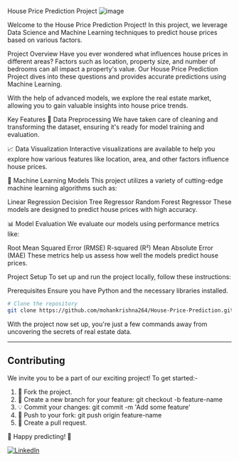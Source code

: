 House Price Prediction Project
![image](https://github.com/user-attachments/assets/b238d3de-52bd-495b-a697-385c888cd899)


Welcome to the House Price Prediction Project! In this project, we leverage Data Science and Machine Learning techniques to predict house prices based on various factors.

Project Overview
Have you ever wondered what influences house prices in different areas? Factors such as location, property size, and number of bedrooms can all impact a property's value. Our House Price Prediction Project dives into these questions and provides accurate predictions using Machine Learning.

With the help of advanced models, we explore the real estate market, allowing you to gain valuable insights into house price trends.

Key Features
🧹 Data Preprocessing
We have taken care of cleaning and transforming the dataset, ensuring it's ready for model training and evaluation.

📈 Data Visualization
Interactive visualizations are available to help you explore how various features like location, area, and other factors influence house prices.

🤖 Machine Learning Models
This project utilizes a variety of cutting-edge machine learning algorithms such as:

Linear Regression
Decision Tree Regressor
Random Forest Regressor
These models are designed to predict house prices with high accuracy.

📊 Model Evaluation
We evaluate our models using performance metrics like:

Root Mean Squared Error (RMSE)
R-squared (R²)
Mean Absolute Error (MAE)
These metrics help us assess how well the models predict house prices.

Project Setup
To set up and run the project locally, follow these instructions:

Prerequisites
Ensure you have Python and the necessary libraries installed.
```bash
# Clone the repository
git clone https://github.com/mohankrishna264/House-Price-Prediction.git
```

With the project now set up, you're just a few commands away from uncovering the secrets of real estate data.

---

## Contributing

We invite you to be a part of our exciting project! To get started:-

1) 🍴 Fork the project.
2) 🌟 Create a new branch for your feature: git checkout -b feature-name
3) 💡 Commit your changes: git commit -m 'Add some feature'
4) 🔀 Push to your fork: git push origin feature-name
5) 🚀 Create a pull request.

🏡 Happy predicting! 🚀

[![LinkedIn](https://img.shields.io/badge/LinkedIn-Connect-blue)](https://www.linkedin.com/in/mohan-krishna-kola/)
